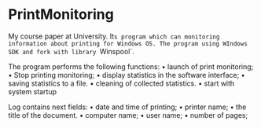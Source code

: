 # PrintMonitoring
My course paper at University. It`s program which can monitoring information about printing for Windows OS.
The program using WIndows SDK and fork with library `Winspool`.

The program performs the following functions:
• launch of print monitoring;
• Stop printing monitoring;
• display statistics in the software interface;
• saving statistics to a file.
• cleaning of collected statistics.
• start with system startup

Log contains next fields:
• date and time of printing;
• printer name;
• the title of the document.
• computer name;
• user name;
• number of pages;

